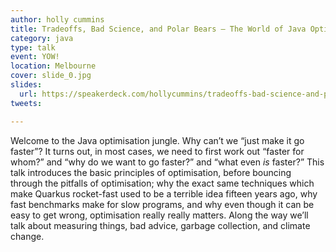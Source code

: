 ```yaml
---
author: holly cummins
title: Tradeoffs, Bad Science, and Polar Bears – The World of Java Optimisation
category: java
type: talk
event: YOW!
location: Melbourne
cover: slide_0.jpg
slides:
  url: https://speakerdeck.com/hollycummins/tradeoffs-bad-science-and-polar-bears-the-world-of-java-optimisation-675d2f50-304f-44c1-8a48-888111fac259
tweets:

---
```


Welcome to the Java optimisation jungle. Why can’t we “just make it go faster”? It turns out, in most cases, we need to first work out “faster for whom?” and “why do we want to go faster?” and “what even *is* faster?” This talk introduces the basic principles of optimisation, before bouncing through the pitfalls of optimisation; why the exact same techniques which make Quarkus rocket-fast used to be a terrible idea fifteen years ago, why fast benchmarks make for slow programs, and why even though it can be easy to get wrong, optimisation really really matters. Along the way we’ll talk about measuring things, bad advice, garbage collection, and climate change. 